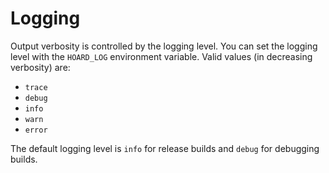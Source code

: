 # Logging

Output verbosity is controlled by the logging level. You can set the logging level with the
`HOARD_LOG` environment variable. Valid values (in decreasing verbosity) are:

- `trace`
- `debug`
- `info`
- `warn`
- `error`

The default logging level is `info` for release builds and `debug` for debugging builds.

